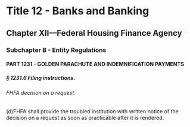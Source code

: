 
# Title 12 - Banks and Banking
## Chapter XII—Federal Housing Finance Agency
### Subchapter B - Entity Regulations
#### PART 1231 - GOLDEN PARACHUTE AND INDEMNIFICATION PAYMENTS
##### § 1231.6 Filing instructions.
###### FHFA decision on a request.

(d)FHFA shall provide the troubled institution with written notice of the decision on a request as soon as practicable after it is rendered.
